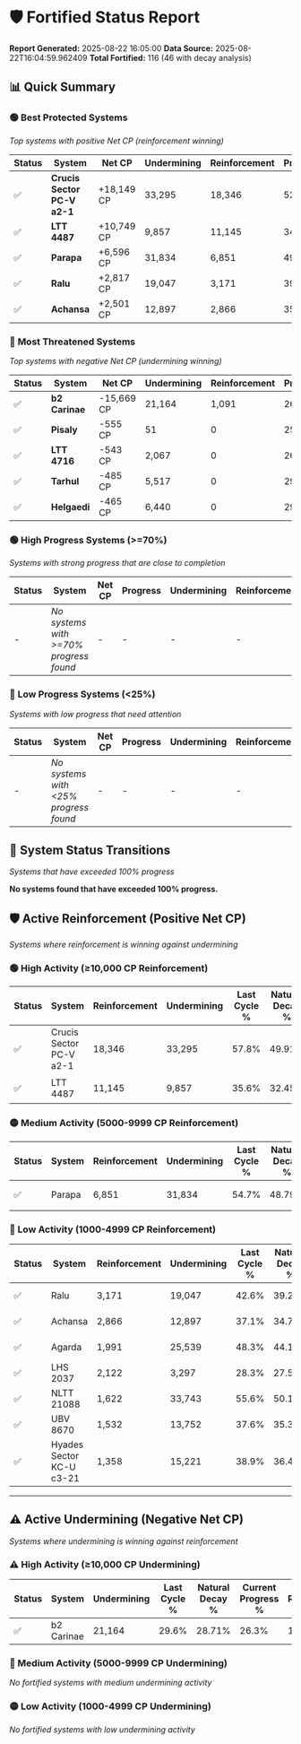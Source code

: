 # 🛡️ Fortified Status Report

**Report Generated:** 2025-08-22 16:05:00
**Data Source:** 2025-08-22T16:04:59.962409
**Total Fortified:** 116 (46 with decay analysis)

## 📊 Quick Summary

### 🟢 **Best Protected Systems**
*Top systems with positive Net CP (reinforcement winning)*

| Status | System | Net CP | Undermining | Reinforcement | Progress |
|--------|--------|--------|-------------|---------------|----------|
| ✅ | **Crucis Sector PC-V a2-1** | +18,149 CP | 33,295 | 18,346 | 52.7% |
| ✅ | **LTT 4487** | +10,749 CP | 9,857 | 11,145 | 34.1% |
| ✅ | **Parapa** | +6,596 CP | 31,834 | 6,851 | 49.8% |
| ✅ | **Ralu** | +2,817 CP | 19,047 | 3,171 | 39.7% |
| ✅ | **Achansa** | +2,501 CP | 12,897 | 2,866 | 35.1% |

### 🔴 **Most Threatened Systems**
*Top systems with negative Net CP (undermining winning)*

| Status | System | Net CP | Undermining | Reinforcement | Progress |
|--------|--------|--------|-------------|---------------|----------|
| ✅ | **b2 Carinae** | -15,669 CP | 21,164 | 1,091 | 26.3% |
| ✅ | **Pisaly** | -555 CP | 51 | 0 | 25.0% |
| ✅ | **LTT 4716** | -543 CP | 2,067 | 0 | 26.5% |
| ✅ | **Tarhul** | -485 CP | 5,517 | 0 | 29.1% |
| ✅ | **Helgaedi** | -465 CP | 6,440 | 0 | 29.8% |

### 🟢 **High Progress Systems (>=70%)**
*Systems with strong progress that are close to completion*

| Status | System | Net CP | Progress | Undermining | Reinforcement |
|--------|--------|--------|----------|-------------|---------------|
| - | *No systems with >=70% progress found* | - | - | - | - |

### 🔴 **Low Progress Systems (<25%)**
*Systems with low progress that need attention*

| Status | System | Net CP | Progress | Undermining | Reinforcement |
|--------|--------|--------|----------|-------------|---------------|
| - | *No systems with <25% progress found* | - | - | - | - |
## 🔄 System Status Transitions
*Systems that have exceeded 100% progress*

**No systems found that have exceeded 100% progress.**

## 🛡️ Active Reinforcement (Positive Net CP)
*Systems where reinforcement is winning against undermining*

### 🟢 High Activity (≥10,000 CP Reinforcement)

| Status | System | Reinforcement | Undermining | Last Cycle % | Natural Decay % | Current Progress % | Current CP | Net CP | Activity |
|--------|--------|---------------|-------------|--------------|-----------------|-------------------|------------|--------|----------|
| ✅ | Crucis Sector PC-V a2-1 | 18,346 | 33,295 | 57.8% | 49.91% | 52.7% | 342,550 | +18,149 | 🟢 High Reinforcement |
| ✅ | LTT 4487 | 11,145 | 9,857 | 35.6% | 32.45% | 34.1% | 221,650 | +10,749 | 🟢 High Reinforcement |

### 🟡 Medium Activity (5000-9999 CP Reinforcement)

| Status | System | Reinforcement | Undermining | Last Cycle % | Natural Decay % | Current Progress % | Current CP | Net CP | Activity |
|--------|--------|---------------|-------------|--------------|-----------------|-------------------|------------|--------|----------|
| ✅ | Parapa | 6,851 | 31,834 | 54.7% | 48.79% | 49.8% | 323,700 | +6,596 | 🟡 Medium Reinforcement |

### 🔴 Low Activity (1000-4999 CP Reinforcement)

| Status | System | Reinforcement | Undermining | Last Cycle % | Natural Decay % | Current Progress % | Current CP | Net CP | Activity |
|--------|--------|---------------|-------------|--------------|-----------------|-------------------|------------|--------|----------|
| ✅ | Ralu | 3,171 | 19,047 | 42.6% | 39.27% | 39.7% | 258,050 | +2,817 | 🔵 Low Reinforcement |
| ✅ | Achansa | 2,866 | 12,897 | 37.1% | 34.72% | 35.1% | 228,150 | +2,501 | 🔵 Low Reinforcement |
| ✅ | Agarda | 1,991 | 25,539 | 48.3% | 44.13% | 44.4% | 288,600 | +1,733 | 🔵 Low Reinforcement |
| ✅ | LHS 2037 | 2,122 | 3,297 | 28.3% | 27.55% | 27.8% | 180,700 | +1,652 | 🔵 Low Reinforcement |
| ✅ | NLTT 21088 | 1,622 | 33,743 | 55.6% | 50.19% | 50.4% | 327,600 | +1,360 | 🔵 Low Reinforcement |
| ✅ | UBV 8670 | 1,532 | 13,752 | 37.6% | 35.32% | 35.5% | 230,750 | +1,138 | 🔵 Low Reinforcement |
| ✅ | Hyades Sector KC-U c3-21 | 1,358 | 15,221 | 38.9% | 36.44% | 36.6% | 237,900 | +1,010 | 🔵 Low Reinforcement |


---

## ⚠️ Active Undermining (Negative Net CP)
*Systems where undermining is winning against reinforcement*

### ⚠️ High Activity (≥10,000 CP Undermining)

| Status | System | Undermining | Last Cycle % | Natural Decay % | Current Progress % | Reinforcement | Current CP | Net CP | Activity |
|--------|--------|-------------|--------------|-----------------|-------------------|---------------|------------|--------|----------|
| ✅ | b2 Carinae | 21,164 | 29.6% | 28.71% | 26.3% | 1,091 | 170,950 | -15,669 | ⚠️ High Undermining |

### 🔶 Medium Activity (5000-9999 CP Undermining)

*No fortified systems with medium undermining activity*

### 🟡 Low Activity (1000-4999 CP Undermining)

*No fortified systems with low undermining activity*
